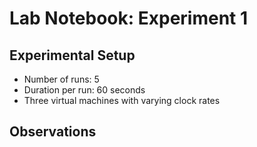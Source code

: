 # Lab Notebook: Experiment 1

## Experimental Setup

- Number of runs: 5
- Duration per run: 60 seconds
- Three virtual machines with varying clock rates

## Observations

